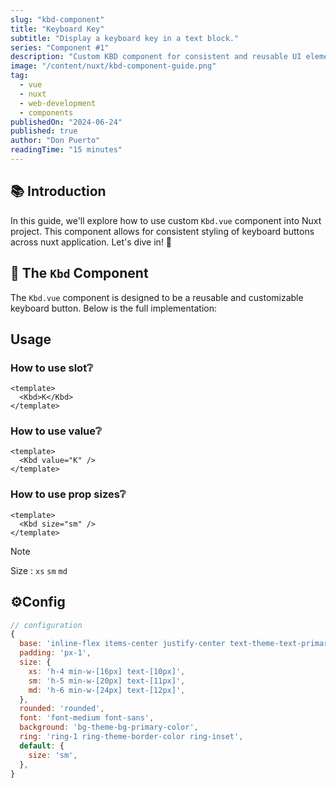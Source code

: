 ```yaml
---
slug: "kbd-component"
title: "Keyboard Key"
subtitle: "Display a keyboard key in a text block."
series: "Component #1"
description: "Custom KBD component for consistent and reusable UI elements for nuxt and vue."
image: "/content/nuxt/kbd-component-guide.png"
tag:
  - vue
  - nuxt
  - web-development
  - components
publishedOn: "2024-06-24"
published: true
author: "Don Puerto"
readingTime: "15 minutes"
---
```


## 📚 Introduction

In this guide, we'll explore how to use custom `Kbd.vue` component into Nuxt project. This component allows for consistent styling of keyboard buttons across nuxt application. Let's dive in! 🚀

## 🧩 The `Kbd` Component
The `Kbd.vue` component is designed to be a reusable and customizable keyboard button. Below is the full implementation:

## Usage

### How to use slot❔
```vue
<template>
  <Kbd>K</Kbd>
</template>
```

### How to use value❔
```vue
<template>
  <Kbd value="K" />
</template>
```

### How to use prop sizes❔
```vue
<template>
  <Kbd size="sm" />
</template>

```
> [!NOTE]
> Size : `xs` `sm` `md`


## ⚙️Config
```js
// configuration
{
  base: 'inline-flex items-center justify-center text-theme-text-primary-color',
  padding: 'px-1',
  size: {
    xs: 'h-4 min-w-[16px] text-[10px]',
    sm: 'h-5 min-w-[20px] text-[11px]',
    md: 'h-6 min-w-[24px] text-[12px]',
  },
  rounded: 'rounded',
  font: 'font-medium font-sans',
  background: 'bg-theme-bg-primary-color',
  ring: 'ring-1 ring-theme-border-color ring-inset',
  default: {
    size: 'sm',
  },
}




